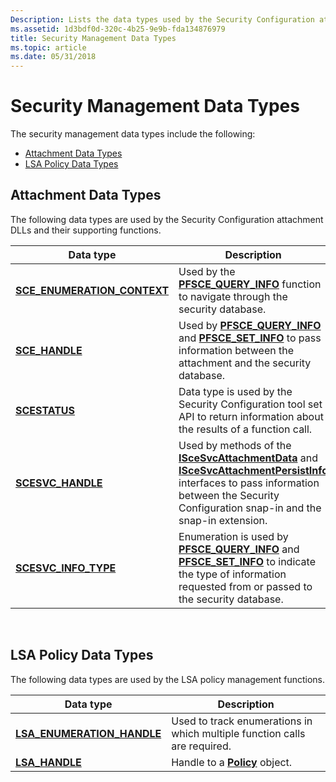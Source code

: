 ```yaml
---
Description: Lists the data types used by the Security Configuration attachment DLLs and their supporting functions.
ms.assetid: 1d3bdf0d-320c-4b25-9e9b-fda134876979
title: Security Management Data Types
ms.topic: article
ms.date: 05/31/2018
---
```


# Security Management Data Types

The security management data types include the following:

-   [Attachment Data Types](#attachment-data-types)
-   [LSA Policy Data Types](#lsa-policy-data-types)

## Attachment Data Types

The following data types are used by the Security Configuration attachment DLLs and their supporting functions.



| Data type                                                    | Description                                                                                                                                                                                                                                                 |
|--------------------------------------------------------------|-------------------------------------------------------------------------------------------------------------------------------------------------------------------------------------------------------------------------------------------------------------|
| [**SCE\_ENUMERATION\_CONTEXT**](sce-enumeration-context.md) | Used by the [**PFSCE\_QUERY\_INFO**](https://msdn.microsoft.com/library/ms721890(v=VS.85).aspx) function to navigate through the security database.                                                                                                                                              |
| [**SCE\_HANDLE**](sce-handle.md)                            | Used by [**PFSCE\_QUERY\_INFO**](https://msdn.microsoft.com/library/ms721890(v=VS.85).aspx) and [**PFSCE\_SET\_INFO**](https://msdn.microsoft.com/library/ms721892(v=VS.85).aspx) to pass information between the attachment and the security database.                                                                                 |
| [**SCESTATUS**](scestatus.md)                               | Data type is used by the Security Configuration tool set API to return information about the results of a function call.                                                                                                                                    |
| [**SCESVC\_HANDLE**](scesvc-handle.md)                      | Used by methods of the [**ISceSvcAttachmentData**](/windows/desktop/api/Scesvc/nn-scesvc-iscesvcattachmentdata) and [**ISceSvcAttachmentPersistInfo**](/windows/desktop/api/Scesvc/nn-scesvc-iscesvcattachmentpersistinfo) interfaces to pass information between the Security Configuration snap-in and the snap-in extension. |
| [**SCESVC\_INFO\_TYPE**](/windows/desktop/api/Scesvc/ne-scesvc-scesvc_info_type)               | Enumeration is used by [**PFSCE\_QUERY\_INFO**](https://msdn.microsoft.com/library/ms721890(v=VS.85).aspx) and [**PFSCE\_SET\_INFO**](https://msdn.microsoft.com/library/ms721892(v=VS.85).aspx) to indicate the type of information requested from or passed to the security database.                                                 |



 

## LSA Policy Data Types

The following data types are used by the LSA policy management functions.



| Data type                                                  | Description                                                               |
|------------------------------------------------------------|---------------------------------------------------------------------------|
| [**LSA\_ENUMERATION\_HANDLE**](lsa-enumeration-handle.md) | Used to track enumerations in which multiple function calls are required. |
| [**LSA\_HANDLE**](lsa-handle.md)                          | Handle to a [**Policy**](policy-object.md) object.                       |



 

 

 



